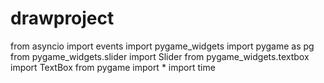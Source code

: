 # drawproject
from asyncio import events
import pygame_widgets
import pygame as pg
from pygame_widgets.slider import Slider
from pygame_widgets.textbox import TextBox
from pygame import *
import time 
